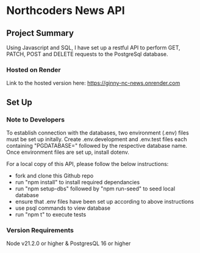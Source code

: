 # Northcoders News API

## Project Summary
Using Javascript and SQL, I have set up a restful API to perform GET, PATCH, POST and DELETE requests to the PostgreSql database.

### Hosted on Render
Link to the hosted version here: https://ginny-nc-news.onrender.com


## Set Up
### Note to Developers
To establish connection with the databases, two environment (.env) files must be set up initally. 
Create .env.development and .env.test files each containing "PGDATABASE=" followed by the respective database name.
Once environment files are set up, install dotenv.


For a local copy of this API, please follow the below instructions:
- fork and clone this Github repo
- run "npm install" to install required dependancies
- run "npm setup-dbs" followed by "npm run-seed" to seed local database
- ensure that .env files have been set up according to above instructions
- use psql commands to view database
- run "npm t" to execute tests

### Version Requirements
Node v21.2.0 or higher &
PostgresQL 16 or higher